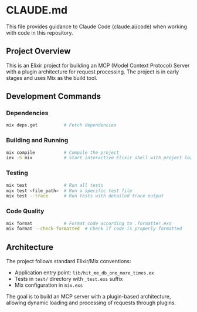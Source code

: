 # CLAUDE.md

This file provides guidance to Claude Code (claude.ai/code) when working with code in this repository.

## Project Overview

This is an Elixir project for building an MCP (Model Context Protocol) Server with a plugin architecture for request processing. The project is in early stages and uses Mix as the build tool.

## Development Commands

### Dependencies
```bash
mix deps.get          # Fetch dependencies
```

### Building and Running
```bash
mix compile           # Compile the project
iex -S mix            # Start interactive Elixir shell with project loaded
```

### Testing
```bash
mix test              # Run all tests
mix test <file_path>  # Run a specific test file
mix test --trace      # Run tests with detailed trace output
```

### Code Quality
```bash
mix format            # Format code according to .formatter.exs
mix format --check-formatted  # Check if code is properly formatted
```

## Architecture

The project follows standard Elixir/Mix conventions:
- Application entry point: `lib/hit_me_db_one_more_times.ex`
- Tests in `test/` directory with `_test.exs` suffix
- Mix configuration in `mix.exs`

The goal is to build an MCP server with a plugin-based architecture, allowing dynamic loading and processing of requests through plugins.
